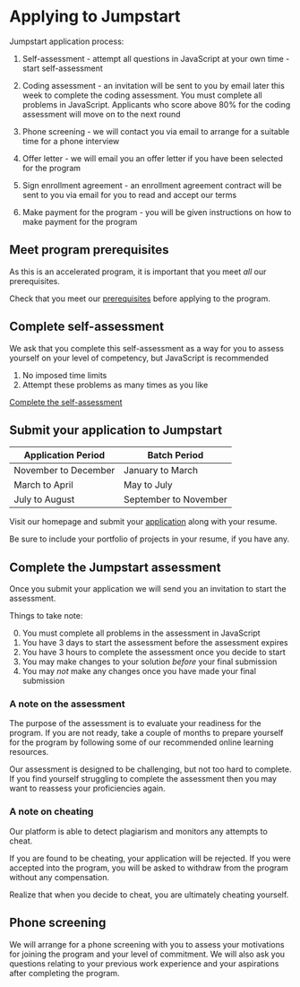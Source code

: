 # Applying to Jumpstart

Jumpstart application process:

1. Self-assessment - attempt all questions in JavaScript at your own time - start self-assessment

2. Coding assessment - an invitation will be sent to you by email later this week to complete the coding assessment. You must complete all problems in JavaScript. Applicants who score above 80% for the coding assessment will move on to the next round

3. Phone screening - we will contact you via email to arrange for a suitable time for a phone interview
4. Offer letter - we will email you an offer letter if you have been selected for the program

5. Sign enrollment agreement - an enrollment agreement contract will be sent to you via email for you to read and accept our terms

6. Make payment for the program - you will be given instructions on how to make payment for the program

## Meet program prerequisites

As this is an accelerated program, it is important that you meet _all_ our prerequisites.

Check that you meet our [prerequisites](/introduction/prerequisite) before applying to the program.

## Complete self-assessment

We ask that you complete this self-assessment as a way for you to assess yourself on your level of competency, but JavaScript is recommended
1. No imposed time limits
1. Attempt these problems as many times as you like

[Complete the self-assessment](https://www.codewars.com/collections/jumpstart-self-assessment)

## Submit your application to Jumpstart

| Application Period   | Batch Period          |
| -------------------- | --------------------- |
| November to December | January to March      |
| March to April       | May to July           |
| July to August       | September to November |

Visit our homepage and submit your [application](https://www.thoughtworks.com/jumpstart) along with your resume.

Be sure to include your portfolio of projects in your resume, if you have any.

## Complete the Jumpstart assessment

Once you submit your application we will send you an invitation to start the assessment.

Things to take note:

0. You must complete all problems in the assessment in JavaScript
1. You have 3 days to start the assessment before the assessment expires
1. You have 3 hours to complete the assessment once you decide to start
1. You may make changes to your solution _before_ your final submission
1. You may _not_ make any changes once you have made your final submission

### A note on the assessment

The purpose of the assessment is to evaluate your readiness for the program. If you are not ready, take a couple of months to prepare yourself for the program by following some of our recommended online learning resources.

Our assessment is designed to be challenging, but not too hard to complete. If you find yourself struggling to complete the assessment then you may want to reassess your proficiencies again.

### A note on cheating

Our platform is able to detect plagiarism and monitors any attempts to cheat.

If you are found to be cheating, your application will be rejected. If you were accepted into the program, you will be asked to withdraw from the program without any compensation.

Realize that when you decide to cheat, you are ultimately cheating yourself.

## Phone screening

We will arrange for a phone screening with you to assess your motivations for joining the program and your level of commitment. We will also ask you questions relating to your previous work experience and your aspirations after completing the program.
